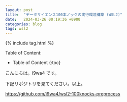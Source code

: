```yaml
---
layout: post
title:  "データサイエンス100本ノックの実行環境構築 (WSL2)"
date:   2024-03-26 00:19:36 +0900
categories: blog
tags: wsl2
---
```


{% include tag.html %}

Table of Content:
- Table of Content
{:toc}

<!-- # h1 -->

こんにちは。i9wa4 です。

下記リポジトリを見てください。以上。

<https://github.com/i9wa4/wsl2-100knocks-preprocess>
